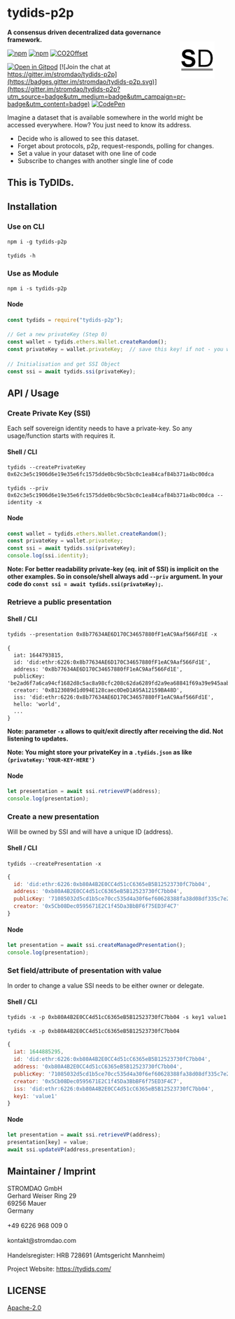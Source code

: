# tydids-p2p

<a href="https://stromdao.de/" target="_blank" title="STROMDAO - Digital Energy Infrastructure"><img src="./static/stromdao.png" align="right" height="85px" hspace="30px" vspace="30px"></a>

**A consensus driven decentralized data governance framework.**

[![npm](https://img.shields.io/npm/dt/tydids-p2p.svg)](https://www.npmjs.com/package/tydids-p2p)
[![npm](https://img.shields.io/npm/v/tydids-p2p.svg)](https://www.npmjs.com/package/tydids-p2p)
[![CO2Offset](https://api.corrently.io/v2.0/ghgmanage/statusimg?host=tydids-p2p&svg=1)](https://co2offset.io/badge.html?host=tydids-p2p)

[![Open in Gitpod](https://gitpod.io/button/open-in-gitpod.svg)](https://gitpod.io/#https://github.com/energychain/tydids-p2p) [![Join the chat at https://gitter.im/stromdao/tydids-p2p](https://badges.gitter.im/stromdao/tydids-p2p.svg)](https://gitter.im/stromdao/tydids-p2p?utm_source=badge&utm_medium=badge&utm_campaign=pr-badge&utm_content=badge)
[![CodePen]((https://img.shields.io/badge/Codepen-000000?style=for-the-badge&logo=codepen&logoColor=white))](https://codepen.io/zoernert/pen/wvPmOvw)

Imagine a dataset that is available somewhere in the world might be accessed everywhere. How? You just need to know its address.
- Decide who is allowed to see this dataset.
- Forget about protocols, p2p, request-responds, polling for changes.
- Set a value in your dataset with one line of code
- Subscribe to changes with another single line of code

## This is TyDIDs.

## Installation

### Use on CLI

```shell
npm i -g tydids-p2p

tydids -h
```

### Use as Module

```shell
npm i -s tydids-p2p
```

#### Node
```javascript
const tydids = require("tydids-p2p");

// Get a new privateKey (Step 0)
const wallet = tydids.ethers.Wallet.createRandom();
const privateKey = wallet.privateKey;  // save this key! if not - you will get a new random one each time!

// Initialisation and get SSI Object
const ssi = await tydids.ssi(privateKey);

```

## API / Usage

### Create Private Key (SSI)
Each self sovereign identity needs to have a private-key. So any usage/function starts with requires it.

#### Shell / CLI
```shell
tydids --createPrivateKey
0x62c3e5c1906d6e19e35e6fc1575dde0bc9bc5bc0c1ea84caf84b371a4bc00dca

tydids --priv 0x62c3e5c1906d6e19e35e6fc1575dde0bc9bc5bc0c1ea84caf84b371a4bc00dca --identity -x
```

#### Node
```javascript
const wallet = tydids.ethers.Wallet.createRandom();
const privateKey = wallet.privateKey;
const ssi = await tydids.ssi(privateKey);
console.log(ssi.identity);
```

**Note: For better readability private-key  (eq. init of SSI) is implicit on the other examples. So in console/shell always add `--priv` argument. In your code do `const ssi = await tydids.ssi(privateKey);`.**

### Retrieve a public presentation

#### Shell / CLI
```shell
tydids --presentation 0x8b77634AE6D170C34657880fF1eAC9Aaf566Fd1E -x

{
  iat: 1644793815,
  id: 'did:ethr:6226:0x8b77634AE6D170C34657880fF1eAC9Aaf566Fd1E',
  address: '0x8b77634AE6D170C34657880fF1eAC9Aaf566Fd1E',
  publicKey: 'be2ad6f7a6ca94cf1682d8c5ac8a98cfc208c62da6289fd2a9ea68841f69a39e945aab35a0752c24a252bdab81b742669e21daae04a228d5ab2941beda8bcf91',
  creator: '0xB123089d1d094E128caec0DeD1A95A12159BA48D',
  iss: 'did:ethr:6226:0x8b77634AE6D170C34657880fF1eAC9Aaf566Fd1E',
  hello: 'world',
  ...
}
```

**Note: parameter `-x` allows to quit/exit directly after receiving the did. Not listening to updates.**

**Note: You might store your privateKey in a `.tydids.json` as like `{privateKey:'YOUR-KEY-HERE'}`**

#### Node
```javascript
let presentation = await ssi.retrieveVP(address);
console.log(presentation);
```

### Create a new presentation
Will be owned by SSI and will have a unique ID (address).

#### Shell / CLI
```shell
tydids --createPresentation -x
```

```javascript
{
  id: 'did:ethr:6226:0xb80A4B2E0CC4d51cC6365eB5B12523730fC7bb04',
  address: '0xb80A4B2E0CC4d51cC6365eB5B12523730fC7bb04',
  publicKey: '71085032d5cd1b5ce70cc535d4a30f6ef60628388fa38d08df335c7e2b6ed0517b248ded789da07a0b1e01d15e0003000b7150876bc2efb0aa9cd7acb6b7f492',
  creator: '0x5Cb08Dec0595671E2C1f45Da3BbBF6f75ED3F4C7'
}
```

#### Node
```javascript
let presentation = await ssi.createManagedPresentation();
console.log(presentation);
```

### Set field/attribute of presentation with value
In order to change a value SSI needs to be either owner or delegate.

#### Shell / CLI
```shell
tydids -x -p 0xb80A4B2E0CC4d51cC6365eB5B12523730fC7bb04 -s key1 value1

tydids -x -p 0xb80A4B2E0CC4d51cC6365eB5B12523730fC7bb04
```

```javascript
{
  iat: 1644885295,
  id: 'did:ethr:6226:0xb80A4B2E0CC4d51cC6365eB5B12523730fC7bb04',
  address: '0xb80A4B2E0CC4d51cC6365eB5B12523730fC7bb04',
  publicKey: '71085032d5cd1b5ce70cc535d4a30f6ef60628388fa38d08df335c7e2b6ed0517b248ded789da07a0b1e01d15e0003000b7150876bc2efb0aa9cd7acb6b7f492',
  creator: '0x5Cb08Dec0595671E2C1f45Da3BbBF6f75ED3F4C7',
  iss: 'did:ethr:6226:0xb80A4B2E0CC4d51cC6365eB5B12523730fC7bb04',
  key1: 'value1'
}
```

#### Node
```javascript
let presentation = await ssi.retrieveVP(address);
presentation[key] = value;
await ssi.updateVP(address,presentation);
```

## Maintainer / Imprint

<addr>
STROMDAO GmbH  <br/>
Gerhard Weiser Ring 29  <br/>
69256 Mauer  <br/>
Germany  <br/>
  <br/>
+49 6226 968 009 0  <br/>
  <br/>
kontakt@stromdao.com  <br/>
  <br/>
Handelsregister: HRB 728691 (Amtsgericht Mannheim)
</addr>

Project Website: https://tydids.com/

## LICENSE
[Apache-2.0](./LICENSE)
